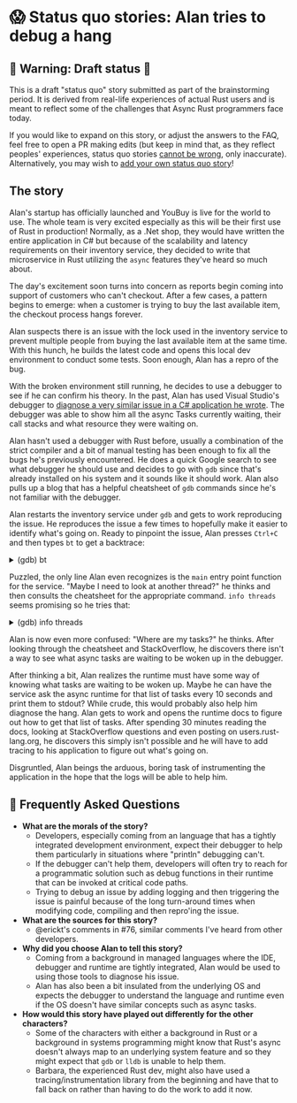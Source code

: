 # 😱 Status quo stories: Alan tries to debug a hang

## 🚧 Warning: Draft status 🚧

This is a draft "status quo" story submitted as part of the brainstorming period. It is derived from real-life experiences of actual Rust users and is meant to reflect some of the challenges that Async Rust programmers face today. 

If you would like to expand on this story, or adjust the answers to the FAQ, feel free to open a PR making edits (but keep in mind that, as they reflect peoples' experiences, status quo stories [cannot be wrong], only inaccurate). Alternatively, you may wish to [add your own status quo story][htvsq]!

## The story

Alan's startup has officially launched and YouBuy is live for the world to use.
The whole team is very excited especially as this will be their first use of Rust in production! 
Normally, as a .Net shop, they would have written the entire application in C# but because of the scalability and latency requirements on their inventory service, they decided to write that microservice in Rust utilizing the `async` features they've heard so much about. 

The day's excitement soon turns into concern as reports begin coming into support of customers who can't checkout.
After a few cases, a pattern begins to emerge: when a customer is trying to buy the last available item, the checkout process hangs forever.

Alan suspects there is an issue with the lock used in the inventory service to prevent multiple people from buying the last available item at the same time.
With this hunch, he builds the latest code and opens this local dev environment to conduct some tests.
Soon enough, Alan has a repro of the bug.

With the broken environment still running, he decides to use a debugger to see if he can confirm his theory.
In the past, Alan has used Visual Studio's debugger to [diagnose a very similar issue in a C# application he wrote](https://devblogs.microsoft.com/visualstudio/how-do-i-debug-async-code-in-visual-studio/#is-there-a-way-to-better-visualize-tasks-and-async-code-flow).
The debugger was able to show him all the async Tasks currently waiting, their call stacks and what resource they were waiting on.

Alan hasn't used a debugger with Rust before, usually a combination of the strict compiler and a bit of manual testing has been enough to fix all the bugs he's previously encountered.
He does a quick Google search to see what debugger he should use and decides to go with `gdb` since that's already installed on his system and it sounds like it should work.
Alan also pulls up a blog that has a helpful cheatsheet of `gdb` commands since he's not familiar with the debugger.

Alan restarts the inventory service under `gdb` and gets to work reproducing the issue.
He reproduces the issue a few times to hopefully make it easier to identify what's going on.
Ready to pinpoint the issue, Alan presses `Ctrl+C` and then types `bt` to get a backtrace:

<details><summary>(gdb) bt</summary>

```
(gdb) bt
#0  0x00007ffff7d5e58a in epoll_wait (epfd=3, events=0x555555711340, maxevents=1024, timeout=49152)
    at ../sysdeps/unix/sysv/linux/epoll_wait.c:30
#1  0x000055555564cf7d in mio::sys::unix::selector::epoll::Selector::select (self=0x7fffffffd008, events=0x7fffffffba40, 
    timeout=...) at /home/alan/.cargo/registry/src/github.com-1ecc6299db9ec823/mio-0.7.11/src/sys/unix/selector/epoll.rs:68
#2  0x000055555564a82f in mio::poll::Poll::poll (self=0x7fffffffd008, events=0x7fffffffba40, timeout=...)
    at /home/alan/.cargo/registry/src/github.com-1ecc6299db9ec823/mio-0.7.11/src/poll.rs:314
#3  0x000055555559ad96 in tokio::io::driver::Driver::turn (self=0x7fffffffce28, max_wait=...)
    at /home/alan/.cargo/registry/src/github.com-1ecc6299db9ec823/tokio-1.4.0/src/io/driver/mod.rs:162
#4  0x000055555559b8da in <tokio::io::driver::Driver as tokio::park::Park>::park_timeout (self=0x7fffffffce28, duration=...)
    at /home/alan/.cargo/registry/src/github.com-1ecc6299db9ec823/tokio-1.4.0/src/io/driver/mod.rs:238
#5  0x00005555555e9909 in <tokio::signal::unix::driver::Driver as tokio::park::Park>::park_timeout (self=0x7fffffffce28, 
    duration=...) at /home/alan/.cargo/registry/src/github.com-1ecc6299db9ec823/tokio-1.4.0/src/signal/unix/driver.rs:156
#6  0x00005555555a9229 in <tokio::process::imp::driver::Driver as tokio::park::Park>::park_timeout (self=0x7fffffffce28, 
    duration=...) at /home/alan/.cargo/registry/src/github.com-1ecc6299db9ec823/tokio-1.4.0/src/process/unix/driver.rs:84
#7  0x00005555555a898d in <tokio::park::either::Either<A,B> as tokio::park::Park>::park_timeout (self=0x7fffffffce20, 
    duration=...) at /home/alan/.cargo/registry/src/github.com-1ecc6299db9ec823/tokio-1.4.0/src/park/either.rs:37
#8  0x00005555555ce0b8 in tokio::time::driver::Driver<P>::park_internal (self=0x7fffffffcdf8, limit=...)
    at /home/alan/.cargo/registry/src/github.com-1ecc6299db9ec823/tokio-1.4.0/src/time/driver/mod.rs:226
#9  0x00005555555cee60 in <tokio::time::driver::Driver<P> as tokio::park::Park>::park (self=0x7fffffffcdf8)
    at /home/alan/.cargo/registry/src/github.com-1ecc6299db9ec823/tokio-1.4.0/src/time/driver/mod.rs:398
#10 0x00005555555a87bb in <tokio::park::either::Either<A,B> as tokio::park::Park>::park (self=0x7fffffffcdf0)
    at /home/alan/.cargo/registry/src/github.com-1ecc6299db9ec823/tokio-1.4.0/src/park/either.rs:30
#11 0x000055555559ce47 in <tokio::runtime::driver::Driver as tokio::park::Park>::park (self=0x7fffffffcdf0)
    at /home/alan/.cargo/registry/src/github.com-1ecc6299db9ec823/tokio-1.4.0/src/runtime/driver.rs:198
#12 0x000055555557a2f7 in tokio::runtime::basic_scheduler::Inner<P>::block_on::{{closure}} (scheduler=0x7fffffffcdb8, 
    context=0x7fffffffcaf0)
    at /home/alan/.cargo/registry/src/github.com-1ecc6299db9ec823/tokio-1.4.0/src/runtime/basic_scheduler.rs:224
#13 0x000055555557b1b4 in tokio::runtime::basic_scheduler::enter::{{closure}} ()
    at /home/alan/.cargo/registry/src/github.com-1ecc6299db9ec823/tokio-1.4.0/src/runtime/basic_scheduler.rs:279
#14 0x000055555558174a in tokio::macros::scoped_tls::ScopedKey<T>::set (
    self=0x555555701af8 <tokio::runtime::basic_scheduler::CURRENT>, t=0x7fffffffcaf0, f=...)
    at /home/alan/.cargo/registry/src/github.com-1ecc6299db9ec823/tokio-1.4.0/src/macros/scoped_tls.rs:61
#15 0x000055555557b0b6 in tokio::runtime::basic_scheduler::enter (scheduler=0x7fffffffcdb8, f=...)
    at /home/alan/.cargo/registry/src/github.com-1ecc6299db9ec823/tokio-1.4.0/src/runtime/basic_scheduler.rs:279
#16 0x0000555555579d3b in tokio::runtime::basic_scheduler::Inner<P>::block_on (self=0x7fffffffcdb8, future=...)
    at /home/alan/.cargo/registry/src/github.com-1ecc6299db9ec823/tokio-1.4.0/src/runtime/basic_scheduler.rs:185
#17 0x000055555557a755 in tokio::runtime::basic_scheduler::InnerGuard<P>::block_on (self=0x7fffffffcdb8, future=...)
    at /home/alan/.cargo/registry/src/github.com-1ecc6299db9ec823/tokio-1.4.0/src/runtime/basic_scheduler.rs:425
#18 0x000055555557aa9c in tokio::runtime::basic_scheduler::BasicScheduler<P>::block_on (self=0x7fffffffd300, future=...)
    at /home/alan/.cargo/registry/src/github.com-1ecc6299db9ec823/tokio-1.4.0/src/runtime/basic_scheduler.rs:145
#19 0x0000555555582094 in tokio::runtime::Runtime::block_on (self=0x7fffffffd2f8, future=...)
    at /home/alan/.cargo/registry/src/github.com-1ecc6299db9ec823/tokio-1.4.0/src/runtime/mod.rs:450
#20 0x000055555557c22f in inventory_service::main () at /home/alan/code/inventory_service/src/main.rs:4
```

</details>

Puzzled, the only line Alan even recognizes is the `main` entry point function for the service.
"Maybe I need to look at another thread?" he thinks and then consults the cheatsheet for the appropriate command.
`info threads` seems promising so he tries that:

<details><summary>(gdb) info threads</summary>

```
(gdb) info threads
  Id   Target Id                                          Frame 
* 1    Thread 0x7ffff7c3b5c0 (LWP 1048) "inventory_servi" 0x00007ffff7d5e58a in epoll_wait (epfd=3, events=0x555555711340, 
    maxevents=1024, timeout=49152) at ../sysdeps/unix/sysv/linux/epoll_wait.c:30
```

</details>

Alan is now even more confused: "Where are my tasks?" he thinks.
After looking through the cheatsheet and StackOverflow, he discovers there isn't a way to see what async tasks are waiting to be woken up in the debugger.

After thinking a bit, Alan realizes the runtime must have some way of knowing what tasks are waiting to be woken up.
Maybe he can have the service ask the async runtime for that list of tasks every 10 seconds and print them to stdout? 
While crude, this would probably also help him diagnose the hang.
Alan gets to work and opens the runtime docs to figure out how to get that list of tasks.
After spending 30 minutes reading the docs, looking at StackOverflow questions and even posting on users.rust-lang.org, he discovers this simply isn't possible and he will have to add tracing to his application to figure out what's going on.

Disgruntled, Alan beings the arduous, boring task of instrumenting the application in the hope that the logs will be able to help him. 

## 🤔 Frequently Asked Questions


* **What are the morals of the story?**
    * Developers, especially coming from an language that has a tightly integrated development environment, expect their debugger to help them particularly in situations where "println" debugging can't.
    * If the debugger can't help them, developers will often try to reach for a programmatic solution such as debug functions in their runtime that can be invoked at critical code paths.
    * Trying to debug an issue by adding logging and then triggering the issue is painful because of the long turn-around times when modifying code, compiling and then repro'ing the issue.
* **What are the sources for this story?**
    * @erickt's comments in #76, similar comments I've heard from other developers.
* **Why did you choose Alan to tell this story?**
    * Coming from a background in managed languages where the IDE, debugger and runtime are tightly integrated, Alan would be used to using those tools to diagnose his issue.
    * Alan has also been a bit insulated from the underlying OS and expects the debugger to understand the language and runtime even if the OS doesn't have similar concepts such as async tasks.
* **How would this story have played out differently for the other characters?**
    * Some of the characters with either a background in Rust or a background in systems programming might know that Rust's async doesn't always map to an underlying system feature and so they might expect that `gdb` or `lldb` is unable to help them.
    * Barbara, the experienced Rust dev, might also have used a tracing/instrumentation library from the beginning and have that to fall back on rather than having to do the work to add it now.

[character]: ../characters.md
[status quo stories]: ./status_quo.md
[Alan]: ../characters/alan.md
[Grace]: ../characters/grace.md
[Niklaus]: ../characters/niklaus.md
[Barbara]: ../characters/barbara.md
[htvsq]: ../how_to_vision/status_quo.md
[cannot be wrong]: ../how_to_vision/comment.md#comment-to-understand-or-improve-not-to-negate-or-dissuade
